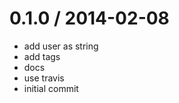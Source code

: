 
0.1.0 / 2014-02-08 
==================

 * add user as string
 * add tags
 * docs
 * use travis
 * initial commit
